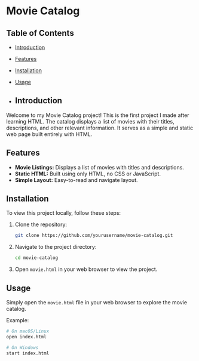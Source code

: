 # Movie Catalog

## Table of Contents
- [Introduction](#introduction)
- [Features](#features)
- [Installation](#installation)
- [Usage](#usage)
  
- ## Introduction
Welcome to my Movie Catalog project! This is the first project I made after learning HTML. The catalog displays a list of movies with their titles, descriptions, and other relevant information. It serves as a simple and static web page built entirely with HTML.

## Features
- **Movie Listings:** Displays a list of movies with titles and descriptions.
- **Static HTML:** Built using only HTML, no CSS or JavaScript.
- **Simple Layout:** Easy-to-read and navigate layout.

## Installation
To view this project locally, follow these steps:

1. Clone the repository:
    ```sh
    git clone https://github.com/yourusername/movie-catalog.git
    ```

2. Navigate to the project directory:
    ```sh
    cd movie-catalog
    ```

3. Open `movie.html` in your web browser to view the project.

## Usage
Simply open the `movie.html` file in your web browser to explore the movie catalog.

Example:
```sh
# On macOS/Linux
open index.html

# On Windows
start index.html
